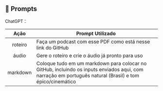## 🧠 Prompts  

ChatGPT：

|   Ação   | Prompt Utilizado |
| :------: | ---------------- |
|  roteiro | Faça um podcast com esse PDF como está nesse link do GitHub |
|  áudio   | Gere o roteiro e crie o áudio já pronto para uso |
|  markdown | Coloque tudo em um markdown para colocar no GitHub, incluindo os inputs enviados aqui, com narração em português natural (Brasil) e tom épico/cinemático |
